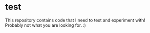 # test
This repository contains code that I need to test and experiment with! Probably not what you are looking for. :)
